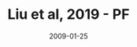 ---
title: Liu et al, 2019 - PF
image: https://www.cycif.org/assets/img/liu-lin-2019/PF.jpg
date: '2009-01-25'
minerva_link: https://www.cycif.org/data/liu-lin-2019/PF.html
info_link: https://www.cycif.org/data/liu-lin-2019/index.html
show_page_link: false
---